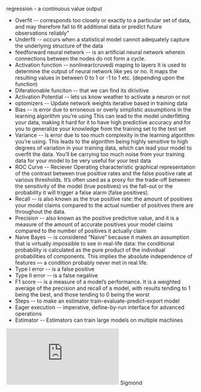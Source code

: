 
regression - a continuous value output

* Overfit -- corresponds too closely or exactly to a particular set of data, and may therefore fail to fit additional data or predict future observations reliably"
* Underfit --    occurs when a statistical model cannot adequately capture the underlying structure of the data    
* feedforward neural  network --    is an artificial neural network wherein connections between the nodes do not form a cycle.
* Activation function --  nonlinear(cruved) maping to layers It is used to determine the output of neural network like yes or no. It maps the resulting values in between 0 to 1 or -1 to 1 etc. (depending upon the function)
* Diferationable funciton --  that we can find its dirivitive
* Activation Potential  --  lets us know weather to activate a neuron or not
* optomizers --  Update network weights iterative based in training data
* Bias  --  is error due to erroneous or overly simplistic assumptions in the learning algorithm you’re using  This can lead to the model underfitting your data, making it hard for it to have high predictive accuracy and for you to generalize your knowledge from the training set to the test set
* Variance --    is error due to too much complexity in the learning algorithm you’re using. This leads to the algorithm being highly sensitive to high degrees of variation in your training data, which can lead your model to overfit the data. You’ll be carrying too much noise from your training data for your model to be very useful for your test data
* ROC Curve --    Reciever Operating characteristic graphical representation of the contrast between true positive rates and the false positive rate at various thresholds. It’s often used as a proxy for the trade-off between the sensitivity of the model (true positives) vs the fall-out or the probability it will trigger a false alarm (false positives).
* Recall  -- is also known as the true positive rate: the amount of positives your model claims compared to the actual number of positives there are throughout the data.
* Precision --   also known as the positive predictive value, and it is a measure of the amount of accurate positives your model claims compared to the number of positives it actually claim
* Naive Bayes --    is considered “Naive” because it makes an assumption that is virtually impossible to see in real-life data: the conditional probability is calculated as the pure product of the individual probabilities of components. This implies the absolute independence of features — a condition probably never met in real life.
* Type I error  --  is a false positive
* Type II error  --   is a false negative
* F1 score     --  is a measure of a model’s performance. It is a weighted average of the precision and recall of a model, with results tending to 1 being the best, and those tending to 0 being the worst
* Steps  --  to make an estimator  train-evaluate-predict-export model
* Eager execution --    imperative, define-by-run interface for advanced operations
* Estimator  --  Estimators can train large models on multiple machines 

![img](http://www.sciweavers.org/tex2img.php?eq=%5Csum_&bc=White&fc=Black&im=jpg&fs=12&ff=arev&edit=0) Sigmond
